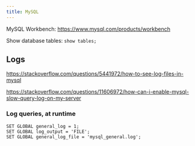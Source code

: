 ```yaml
---
title: MySQL
---
```


MySQL Workbench: https://www.mysql.com/products/workbench

Show database tables: `show tables;`

## Logs

https://stackoverflow.com/questions/5441972/how-to-see-log-files-in-mysql

https://stackoverflow.com/questions/11606972/how-can-i-enable-mysql-slow-query-log-on-my-server

### Log queries, at runtime

```
SET GLOBAL general_log = 1;
SET GLOBAL log_output = 'FILE';
SET GLOBAL general_log_file = 'mysql_general.log';
```
